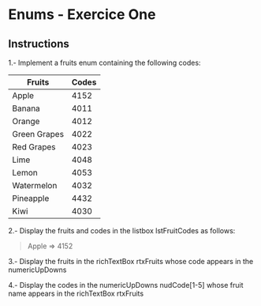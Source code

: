 # Enums - Exercice One

## Instructions

1.- Implement a fruits enum containing the following codes:

| Fruits       | Codes |
| ------------ | ----- |
| Apple        | 4152  |
| Banana       | 4011  |
| Orange       | 4012  |
| Green Grapes | 4022  |
| Red Grapes   | 4023  |
| Lime         | 4048  |
| Lemon        | 4053  |
| Watermelon   | 4032  |
| Pineapple    | 4432  |
| Kiwi         | 4030  |

2.- Display the fruits and codes in the listbox lstFruitCodes as follows:

> Apple => 4152

3.- Display the fruits in the richTextBox rtxFruits whose code appears in the numericUpDowns

4.- Display the codes in the numericUpDowns nudCode[1-5] whose fruit name appears in the richTextBox rtxFruits
